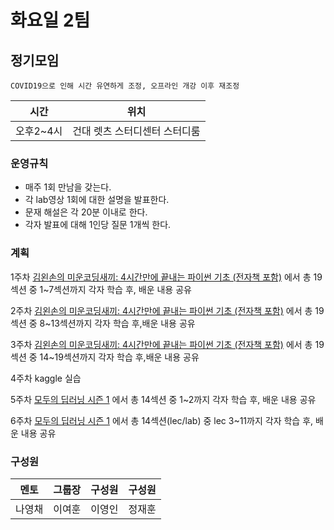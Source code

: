 # 화요일 2팀
## 정기모임

 ~~~
 COVID19으로 인해 시간 유연하게 조정, 오프라인 개강 이후 재조정 
 ~~~


| 시간 | 위치 |
|----------|------|
| 오후2~4시 | 건대 렛츠 스터디센터 스터디룸 | 

### 운영규칙
* 매주 1회 만남을 갖는다.
* 각 lab영상 1회에 대한 설명을 발표한다.
* 문재 해설은 각 20분 이내로 한다.
* 각자 발표에 대해 1인당 질문 1개씩 한다.



 ### 계획
 1주차
[ 김왼손의 미운코딩새끼: 4시간만에 끝내는 파이썬 기초 (전자책 포함)]( https://www.inflearn.com/course/%ED%8C%8C%EC%9D%B4%EC%8D%AC-%EA%B8%B0%EC%B4%88-%EA%B0%95%EC%A2%8C#description)
 에서 총 19섹션 중 1~7섹션까지 각자 학습 후, 배운 내용 공유

2주차
[ 김왼손의 미운코딩새끼: 4시간만에 끝내는 파이썬 기초 (전자책 포함)]( https://www.inflearn.com/course/%ED%8C%8C%EC%9D%B4%EC%8D%AC-%EA%B8%B0%EC%B4%88-%EA%B0%95%EC%A2%8C#description)
에서 총 19섹션 중 8~13섹션까지 각자 학습 후,배운 내용 공유

3주차
[ 김왼손의 미운코딩새끼: 4시간만에 끝내는 파이썬 기초 (전자책 포함)]( https://www.inflearn.com/course/%ED%8C%8C%EC%9D%B4%EC%8D%AC-%EA%B8%B0%EC%B4%88-%EA%B0%95%EC%A2%8C#description)
에서 총 19섹션 중 14~19섹션까지 각자 학습 후,배운 내용 공유

4주차
kaggle 실습

5주차
[ 모두의 딥러닝 시즌 1](https://www.youtube.com/watch?v=BS6O0zOGX4E&list=PLlMkM4tgfjnLSOjrEJN31gZATbcj_MpUm) 
에서 총 14섹션 중 1~2까지 각자 학습 후, 배운 내용 공유

6주차
[ 모두의 딥러닝 시즌 1](https://www.youtube.com/watch?v=BS6O0zOGX4E&list=PLlMkM4tgfjnLSOjrEJN31gZATbcj_MpUm) 
에서 총 14섹션(lec/lab) 중 lec 3~11까지 각자 학습 후,
배운 내용 공유

### 구성원

| 멘토  |  그룹장 | 구성원 | 구성원 | 
|:--------:|:---------:|:------:|:------:|
|나영채|이여훈|이영인|정재훈
